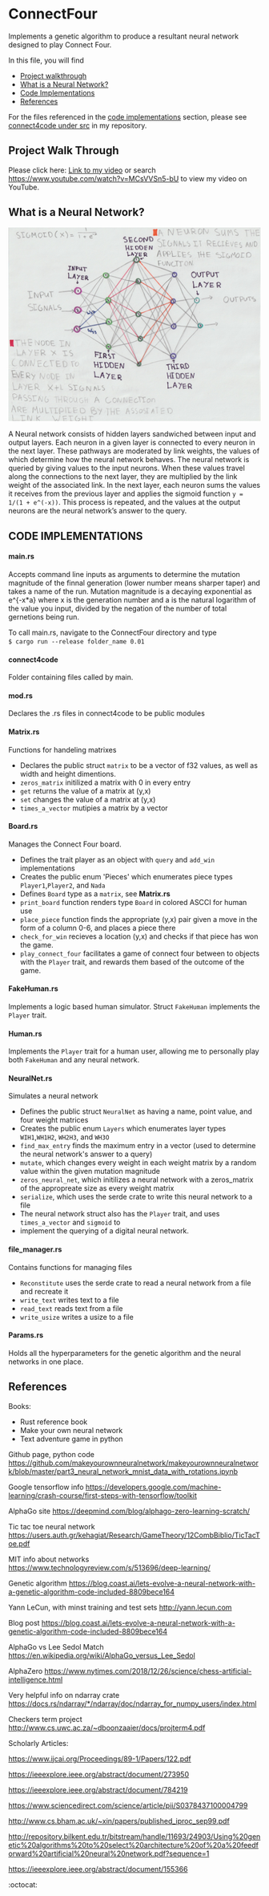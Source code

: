 # ConnectFour
Implements a genetic algorithm to produce a resultant neural network designed to play Connect Four.

In this file, you will find 
 * [Project walkthrough](https://github.com/ChatterMonkey/ConnectFour/blob/Simple_Model_fixed/README.md#projectwalkthrough)
 * [What is a Neural Network?](https://github.com/ChatterMonkey/ConnectFour/blob/Simple_Model_fixed/README.md#whatisaneuralnetwork)
 * [Code Implementations](https://github.com/ChatterMonkey/ConnectFour/blob/Simple_Model_fixed/README.md#codeimplementations)
 * [References](https://github.com/ChatterMonkey/ConnectFour/blob/Simple_Model_fixed/README.md#references)

For the files referenced in the [code implementations](https://github.com/ChatterMonkey/ConnectFour/blob/Simple_Model_fixed/README.md#codeimplementations) section, please see [connect4code under src](https://github.com/ChatterMonkey/ConnectFour/tree/Simple_Model_fixed/src/connect4code) in my repository.


## Project Walk Through

Please click here: [Link to my video](https://www.youtube.com/watch?v=MCsVVSn5-bU )
 or search https://www.youtube.com/watch?v=MCsVVSn5-bU  to view my video on YouTube.
 
 ## What is a Neural Network?

![Diagram of neural network](https://github.com/ChatterMonkey/ConnectFour/blob/Simple_Model_fixed/images/neuralNetwork_diagram.jpeg)


A Neural network consists of hidden layers sandwiched between input and output layers. Each neuron in a given layer is connected to every neuron in the next layer. These pathways are moderated by link weights, the values of which determine how the neural network behaves. The neural network is queried by giving values to the input neurons. When these values travel along the connections to the next layer, they are multiplied by the link weight of the associated link. In the next layer, each neuron sums the values it receives from the previous layer and applies the sigmoid function `y = 1/(1 + e^(-x))`. This process is repeated, and the values at the output neurons are the neural network’s answer to the query.



 




## CODE IMPLEMENTATIONS


#### main.rs
Accepts command line inputs as arguments to determine the mutation magnitude of the finnal generation (lower number means sharper taper) and takes a name of the run. Mutation magnitude is a decaying exponential as e^{-x*a} where x is the generation number and a is the natural logarithm of the value you input, divided by the negation of the number of total gernetions being run. 

To call main.rs, navigate to the ConnectFour directory and type  
`$ cargo run --release folder_name 0.01`

#### connect4code
Folder containing files called by main.
 
#### mod.rs
Declares the .rs files in connect4code to be public modules

#### Matrix.rs
Functions for handeling matrixes
* Declares the public struct `matrix` to be a vector of f32 values, as well as width and height dimentions.
* `zeros_matrix` initilized a matrix with 0 in every entry
* `get` returns the value of a matrix at (y,x) 
* `set` changes the value of a matrix at (y,x)
* `times_a_vector` mutipies a matrix by a vector
		
#### Board.rs
Manages the Connect Four board.
* Defines the trait player as an object with `query` and `add_win` implementations
* Creates the public enum 'Pieces' which enumerates piece types `Player1`,`Player2`, and `Nada`
* Defines `Board` type as a `matrix`, see **Matrix.rs**
* `print_board` function renders type `Board` in colored ASCCI for human use
* `place_piece` function finds the appropriate (y,x) pair given a move in the form of a column 0-6, and places a piece there
* `check_for_win` recieves a location (y,x) and checks if that piece has won the game.
* `play_connect_four` facilitates a game of connect four between to objects with the `Player` trait, and rewards them based of the outcome of the game.

#### FakeHuman.rs
Implements a logic based human simulator. Struct `FakeHuman` implements the `Player` trait.

#### Human.rs
Implements the `Player` trait for a human user, allowing me to personally play both `FakeHuman` 
						and any neural network.

#### NeuralNet.rs
Simulates a neural network 
* Defines the public struct `NeuralNet` as having a name, point value, and four weight matrices
* Creates the public enum `Layers` which enumerates layer types `WIH1`,`WH1H2`, `WH2H3`, and `WH3O`
* `find_max_entry` finds the maximum entry in a vector (used to determine the neural network's answer to a query)
* `mutate`, which changes every weight in each weight matrix by a random value within the given mutation magnitude
* `zeros_neural_net`, which initilizes a neural network with a zeros_matrix of the appropreate size as every weight matrix
* `serialize`, which uses the serde crate to write this neural network to a file
* The neural network struct also has the `Player` trait, and uses `times_a_vector` and `sigmoid` to 
* implement the querying of a digital neural network.


#### file_manager.rs
Contains functions for managing files				
* `Reconstitute` uses the serde crate to read a neural network from a file and recreate it
* `write_text` writes text to a file
* `read_text` reads text from a file
* `write_usize` writes a usize to a file
					 
					 
#### Params.rs
Holds all the hyperparameters for the genetic algorithm and the neural networks in one place.





## References

Books:
* Rust reference book
* Make your own neural network
* Text adventure game in python

Github page, python code
https://github.com/makeyourownneuralnetwork/makeyourownneuralnetwork/blob/master/part3_neural_network_mnist_data_with_rotations.ipynb 

Google tensorflow info
https://developers.google.com/machine-learning/crash-course/first-steps-with-tensorflow/toolkit 

AlphaGo site
https://deepmind.com/blog/alphago-zero-learning-scratch/

Tic tac toe neural network
https://users.auth.gr/kehagiat/Research/GameTheory/12CombBiblio/TicTacToe.pdf

MIT info about networks
https://www.technologyreview.com/s/513696/deep-learning/

Genetic algorithm
https://blog.coast.ai/lets-evolve-a-neural-network-with-a-genetic-algorithm-code-included-8809bece164

Yann LeCun, with minst training and test sets
http://yann.lecun.com

Blog post
https://blog.coast.ai/lets-evolve-a-neural-network-with-a-genetic-algorithm-code-included-8809bece164


AlphaGo vs Lee Sedol Match
https://en.wikipedia.org/wiki/AlphaGo_versus_Lee_Sedol

AlphaZero
https://www.nytimes.com/2018/12/26/science/chess-artificial-intelligence.html

Very helpful info on ndarray crate
https://docs.rs/ndarray/*/ndarray/doc/ndarray_for_numpy_users/index.html

Checkers term project
http://www.cs.uwc.ac.za/~dboonzaaier/docs/projterm4.pdf

Scholarly Articles:

https://www.ijcai.org/Proceedings/89-1/Papers/122.pdf

https://ieeexplore.ieee.org/abstract/document/273950

https://ieeexplore.ieee.org/abstract/document/784219

https://www.sciencedirect.com/science/article/pii/S0378437100004799

http://www.cs.bham.ac.uk/~xin/papers/published_iproc_sep99.pdf


http://repository.bilkent.edu.tr/bitstream/handle/11693/24903/Using%20genetic%20algorithms%20to%20select%20architecture%20of%20a%20feedforward%20artificial%20neural%20network.pdf?sequence=1 



https://ieeexplore.ieee.org/abstract/document/155366




:octocat: 